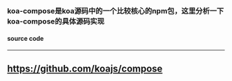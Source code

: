 ### koa-compose是koa源码中的一个比较核心的npm包，这里分析一下koa-compose的具体源码实现

#### source code
---
https://github.com/koajs/compose
---